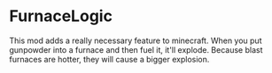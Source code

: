 # FurnaceLogic

This mod adds a really necessary feature to minecraft. When you put gunpowder into a furnace and then fuel it, it'll explode. Because blast furnaces are hotter, they will cause a bigger explosion.

